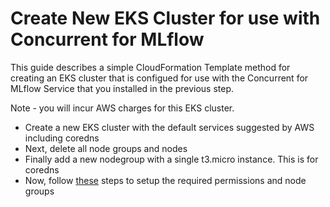 # Create New EKS Cluster for use with Concurrent for MLflow

This guide describes a simple CloudFormation Template method for creating an EKS cluster that is configued for use with the Concurrent for MLflow Service that you installed in the previous step.

Note - you will incur AWS charges for this EKS cluster.

- Create a new EKS cluster with the default services suggested by AWS including coredns
- Next, delete all node groups and nodes
- Finally add a new nodegroup with a single t3.micro instance. This is for coredns
- Now, follow [these](/files/install-existing/ "Configure Existing Kubernetes Cluster") steps to setup the required permissions and node groups
